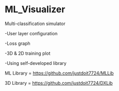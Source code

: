 # ML_Visualizer

Multi-classification simulator

-User layer configuration

-Loss graph

-3D & 2D training plot

-Using self-developed library



ML Library = https://github.com/justdoit7724/MLLib

3D Library = https://github.com/justdoit7724/DXLib
